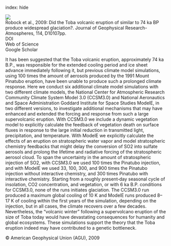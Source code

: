 index: hide

<div class="Citation">
    <div class="Citation-thumb CitationThumb-linked"  data-href="https://doi.org/10.1029/2008jd011652">
      <img src="https://static.claimspace.cloud/climate-study-static/refs/thumbs/8/Robock_et_al_2009-thumb.png" />
    </div>

  <div class="Citation-body">
    <div class="Citation-text">Robock et al., 2009: Did the Toba volcanic eruption of similar to 74 ka BP produce widespread glaciation?. <span class="Article-journal">Journal of Geophysical Research-Atmospheres, </span><span class="Article-volume">114, </span>D10107pp.</div>
    <div class="Citation-links">
      <div class="CitationLink" data-href="https://doi.org/10.1029/2008jd011652">
        <div class="CitationLink-icon CitationLink-Doi"></div>
        <div class="CitationLink-text">DOI</div>
      </div>
      <div class="CitationLink" data-href="http://cel.webofknowledge.com/InboundService.do?customersID=atyponcel&smartRedirect=yes&mode=FullRecord&IsProductCode=Yes&product=CEL&Init=Yes&Func=Frame&action=retrieve&SrcApp=literatum&SrcAuth=atyponcel&SID=7CNc3cIRaBKjGbSujFM&UT=WOS:000266519100004">
        <div class="CitationLink-icon CitationLink-Isi"></div>
        <div class="CitationLink-text">Web of Science</div>
      </div>
      <div class="CitationLink" data-href="https://scholar.google.com/scholar?q=10.1029/2008jd011652">
        <div class="CitationLink-icon CitationLink-Scholar"></div>
        <div class="CitationLink-text">Google Scholar</div>
      </div>
    </div>
  </div>
</div>

It has been suggested that the Toba volcanic eruption, approximately 74 ka B.P., was responsible for the extended cooling period and ice sheet advance immediately following it, but previous climate model simulations, using 100 times the amount of aerosols produced by the 1991 Mount Pinatubo eruption, have been unable to produce such a prolonged climate response. Here we conduct six additional climate model simulations with two different climate models, the National Center for Atmospheric Research Community Climate System Model 3.0 (CCSM3.0) and National Aeronautics and Space Administration Goddard Institute for Space Studies ModelE, in two different versions, to investigate additional mechanisms that may have enhanced and extended the forcing and response from such a large supervolcanic eruption. With CCSM3.0 we include a dynamic vegetation model to explicitly calculate the feedback of vegetation death on surface fluxes in response to the large initial reduction in transmitted light, precipitation, and temperature. With ModelE we explicitly calculate the effects of an eruption on stratospheric water vapor and model stratospheric chemistry feedbacks that might delay the conversion of SO2 into sulfate aerosols and prolong the lifetime and radiative forcing of the stratospheric aerosol cloud. To span the uncertainty in the amount of stratospheric injection of SO2, with CCSM3.0 we used 100 times the Pinatubo injection, and with ModelE we used 33, 100, 300, and 900 times the Pinatubo injection without interactive chemistry, and 300 times Pinatubo with interactive chemistry. Starting from a roughly present‐day seasonal cycle of insolation, CO2 concentration, and vegetation, or with 6 ka B.P. conditions for CCSM3.0, none of the runs initiates glaciation. The CCSM3.0 run produced a maximum global cooling of 10 K and ModelE runs produced 8–17 K of cooling within the first years of the simulation, depending on the injection, but in all cases, the climate recovers over a few decades. Nevertheless, the “volcanic winter” following a supervolcano eruption of the size of Toba today would have devastating consequences for humanity and global ecosystems. These simulations support the theory that the Toba eruption indeed may have contributed to a genetic bottleneck.

<div class="Citation-copy">
&copy; American Geophysical Union (AGU), 2009
</div>